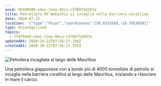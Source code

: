 ```yaml
---
uuid: 5b388500-e4ac-11ea-86ca-c5708f5d287e
title: Petroliera MV Wakashio si incaglia nella barriera corallina
date: 2020-07-25
location: '{"type":"Point","coordinates":[58.8319169,-19.7853859]}'
type: Uncategorized
topics:
  - ff9f9de0-e4ac-11ea-86ca-c5708f5d287e
updatedAt: 2020-10-22T07:56:17.196Z
createdAt: 2020-10-22T07:56:17.355Z
---
```

![Petroliera incagliata al largo delle Mauritius](../../static/media/events/uncategorized/5b388500-e4ac-11ea-86ca-c5708f5d287e/mauritius-1.jpg "Petroliera incagliata al largo delle Mauritius")

Una petroliera giapponese con a bordo più di 4000 tonnellate di petrolio si incaglia nella barriera corallina al largo delle Mauritius, iniziando a rilasciare in mare il carico.